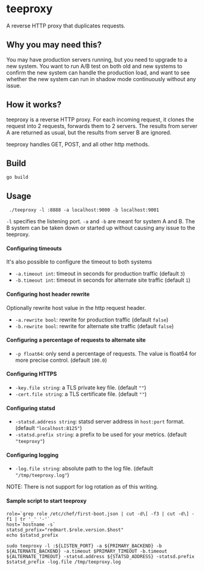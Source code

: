 teeproxy
=========

A reverse HTTP proxy that duplicates requests.

Why you may need this?
----------------------
You may have production servers running, but you need to upgrade to a new system. You want to run A/B test on both old and new systems to confirm the new system can handle the production load, and want to see whether the new system can run in shadow mode continuously without any issue.

How it works?
-------------
teeproxy is a reverse HTTP proxy. For each incoming request, it clones the request into 2 requests, forwards them to 2 servers. The results from server A are returned as usual, but the results from server B are ignored.

teeproxy handles GET, POST, and all other http methods.

Build
-------------
```
go build
```

Usage
-------------
```
 ./teeproxy -l :8888 -a localhost:9000 -b localhost:9001
```
 `-l` specifies the listening port. `-a` and `-b` are meant for system A and B. The B system can be taken down or started up without causing any issue to the teeproxy.

#### Configuring timeouts ####
It's also possible to configure the timeout to both systems
*  `-a.timeout int`: timeout in seconds for production traffic (default `3`)
*  `-b.timeout int`: timeout in seconds for alternate site traffic (default `1`)

#### Configuring host header rewrite ####
Optionally rewrite host value in the http request header.
*  `-a.rewrite bool`: rewrite for production traffic (default `false`)
*  `-b.rewrite bool`: rewrite for alternate site traffic (default `false`)

#### Configuring a percentage of requests to alternate site ####
*  `-p float64`: only send a percentage of requests. The value is float64 for more precise control. (default `100.0`)

#### Configuring HTTPS ####
*  `-key.file string`: a TLS private key file. (default `""`)
*  `-cert.file string`: a TLS certificate file. (default `""`)

#### Configuring statsd ####
*  `-statsd.address string`: statsd server address in `host:port` format. (default `"localhost:8125"`)
*  `-statsd.prefix string`: a prefix to be used for your metrics. (default `"teeproxy"`)

#### Configuring logging ####
*  `-log.file string`: absolute path to the log file. (default `"/tmp/teeproxy.log"`)

NOTE: There is not support for log rotation as of this writing.

#### Sample script to start teeproxy ####
```
role=`grep role /etc/chef/first-boot.json | cut -d\[ -f3 | cut -d\] -f1 | tr '_' '-'`
host=`hostname -s`
statsd_prefix="redmart.$role.version.$host"
echo $statsd_prefix

sudo teeproxy -l :${LISTEN_PORT} -a ${PRIMARY_BACKEND} -b ${ALTERNATE_BACKEND} -a.timeout $PRIMARY_TIMEOUT -b.timeout ${ALTERNATE_TIMEOUT} -statsd.address ${STATSD_ADDRESS} -statsd.prefix $statsd_prefix -log.file /tmp/teeproxy.log
```
